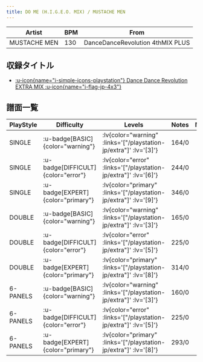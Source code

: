 ```yaml
---
title: DO ME (H.I.G.E.O. MIX) / MUSTACHE MEN
---
```


|Artist|BPM|From|
|------|---|----|
|MUSTACHE MEN|130|DanceDanceRevolution 4thMIX PLUS|

## 収録タイトル

- [ :u-icon{name="i-simple-icons-playstation"} Dance Dance Revolution EXTRA MIX :u-icon{name="i-flag-jp-4x3"} ](/playstation-jp/extra)

## 譜面一覧

|PlayStyle|Difficulty|Levels|Notes|Movie|
|---------|----------|------|-----|-----|
|SINGLE| :u-badge[BASIC]{color="warning"} | :lv{color="warning" :links='["/playstation-jp/extra"]' :lv='[3]'} |164/0||
|SINGLE| :u-badge[DIFFICULT]{color="error"} | :lv{color="error" :links='["/playstation-jp/extra"]' :lv='[6]'} |244/0||
|SINGLE| :u-badge[EXPERT]{color="primary"} | :lv{color="primary" :links='["/playstation-jp/extra"]' :lv='[9]'} |346/0||
|DOUBLE| :u-badge[BASIC]{color="warning"} | :lv{color="warning" :links='["/playstation-jp/extra"]' :lv='[3]'} |165/0||
|DOUBLE| :u-badge[DIFFICULT]{color="error"} | :lv{color="error" :links='["/playstation-jp/extra"]' :lv='[5]'} |225/0||
|DOUBLE| :u-badge[EXPERT]{color="primary"} | :lv{color="primary" :links='["/playstation-jp/extra"]' :lv='[8]'} |314/0||
|6-PANELS| :u-badge[BASIC]{color="warning"} | :lv{color="warning" :links='["/playstation-jp/extra"]' :lv='[3]'} |160/0||
|6-PANELS| :u-badge[DIFFICULT]{color="error"} | :lv{color="error" :links='["/playstation-jp/extra"]' :lv='[5]'} |225/0||
|6-PANELS| :u-badge[EXPERT]{color="primary"} | :lv{color="primary" :links='["/playstation-jp/extra"]' :lv='[8]'} |293/0||
